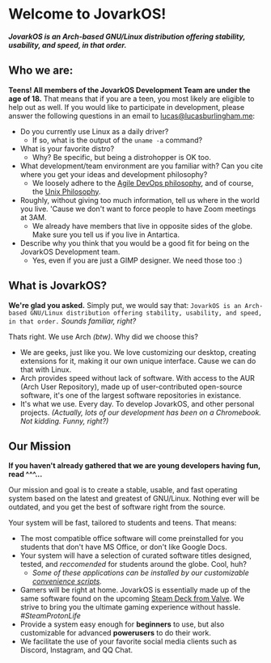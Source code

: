 # Welcome to JovarkOS!
***JovarkOS is an Arch-based GNU/Linux distribution offering stability, usability, and speed, in that order.***

## Who we are:
**Teens! All members of the JovarkOS Development Team are under the age of 18.**
That means that if you are a teen, you most likely are eligible to help out as well.
If you would like to participate in development, please answer the following questions in an email to [lucas@lucasburlingham.me](mailto:lucas@lucasburlingham.me):
 - Do you currently use Linux as a daily driver?
    - If so, what is the output of the `uname -a` command? 
 - What is your favorite distro? 
    - Why? Be specific, but being a distrohopper is OK too.
 - What development/team environment are you familiar with? Can you cite where you get your ideas and development philosophy?
    - We loosely adhere to the [Agile DevOps philosophy](https://agilemanifesto.org), and of course, the [Unix Philosophy](http://s3.eurecom.fr/~balzarot/softdev/material/0_2_unix_philosophy.pdf).
 - Roughly, without giving too much information, tell us where in the world you live. 'Cause we don't want to force people to have Zoom meetings at 3AM.
    - We already have members that live in opposite sides of the globe. Make sure you tell us if you live in Antartica.
 - Describe why you think that you would be a good fit for being on the JovarkOS Development team.
    - Yes, even if you are just a GIMP designer. We need those too :)

## What is JovarkOS?
**We're glad you asked.**
Simply put, we would say that:
`
JovarkOS is an Arch-based GNU/Linux distribution offering stability, usability, and speed, in that order.
`
*Sounds familiar, right?*


Thats right. We use Arch *(btw)*. Why did we choose this?
 - We are geeks, just like you. We love customizing our desktop, creating extensions for it, making it our own unique interface. 
 Cause we can do that with Linux.
 - Arch provides speed without lack of software. With access to the AUR (Arch User Repository), made up of user-contributed open-source software, it's one of the largest software repositories in existance.
 - It's what we use. Every day. To develop JovarkOS, and other personal projects.
 *(Actually, lots of our development has been on a Chromebook. Not kidding. Funny, right?)*

 ## Our Mission
 **If you haven't already gathered that we are young developers having fun, read ^^^...**

 Our mission and goal is to create a stable, usable, and fast operating system based on the latest and greatest of GNU/Linux. Nothing ever will be outdated, and you get the best of software right from the source.

 Your system will be fast, tailored to students and teens. That means:
 - The most compatible office software will come preinstalled for you students that don't have MS Office, or don't like Google Docs.
 - Your system will have a selection of curated software titles designed, tested, and *reccomended* for students around the globe. Cool, huh?
    - *Some of these applications can be installed by our customizable [convenience scripts](dir_install.md).*
 - Gamers will be right at home. JovarkOS is essentially made up of the same software found on the upcoming [Steam Deck from Valve](https://store.steampowered.com/steamdeck). We strive to bring you the ultimate gaming experience without hassle. *#SteamProtonLife*
 - Provide a system easy enough for **beginners** to use, but also customizable for advanced **powerusers** to do their work.
 - We facilitate the use of your favorite social media clients such as Discord, Instagram, and QQ Chat. 